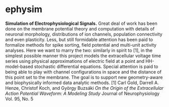 # ephysim
**Simulation of Electrophysiological Signals.**
Great deal of work has been done on the membrane potential theory and computation with details of neuronal morphology, distributions of ion channels, population connectivity and even plasticity. Less, but still formidable attention has been paid to formalize methods for spike sorting, field potential and multi-unit activity analyses. Here we want to marry the two: similarly in spirit to [1], in the simplest possible manner this project models the extracellular voltage time series using physical approximations of electric field at a point and HH-model-based stochastic differential equations. Special attention is paid to being able to play with channel configurations in space and the distance of this point set to the membrane. The goal is to support new geometry-aware and biophysically informed data analytic methods.
[1] Carl Gold, Darrell A. Henze, Christof Koch, and György Buzsáki _On the Origin of the Extracellular Action Potential Waveform: A Modeling Study_ Journal of Neurophysiology Vol. 95, No. 5
